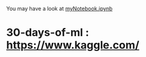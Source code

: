 You may have a look at [myNotebook.ipynb](https://github.com/enesbasbug/30-days-of-ml/blob/main/myNotebook.ipynb)

# 30-days-of-ml : https://www.kaggle.com/


